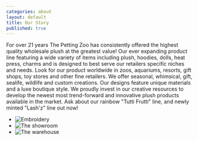 ```yaml
---
categories: about
layout: default
title: Our Story
published: true
---
```


For over 21 years The Petting Zoo has consistently offered the highest quality wholesale plush at the greatest value! Our ever expanding product line featuring a wide variety of items including plush, hoodies, dolls, heat press, charms and is designed to best serve our retailers specific niches and needs. Look for our product worldwide in zoos, aquariums, resorts, gift shops, toy stores and other fine retailers. We offer seasonal, whimsical, gift, sealife, wildlife and custom creations. Our designs feature unique materials and a luxe boutique style. We proudly invest in our creative resources to develop the newest most trend-forward and innovative plush products available in the market. Ask about our rainbow "Tutti Frutti" line, and newly minted "Lash'z" line out now!

- ![Embroidery](https://pettingzoo-website.s3.amazonaws.com/about/embroidery.jpg)
- ![The showroom](https://pettingzoo-website.s3.amazonaws.com/about/showroom3.jpg)
- ![The warehouse](https://pettingzoo-website.s3.amazonaws.com/about/warehouse2.jpg)
